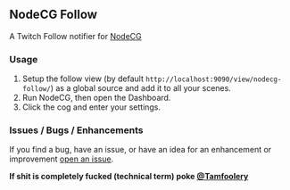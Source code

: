 ## NodeCG Follow
A Twitch Follow notifier for [NodeCG](https://github.com/nodecg/nodecg)

### Usage
1. Setup the follow view (by default `http://localhost:9090/view/nodecg-follow/`) as a global source and add it to all your scenes.
2. Run NodeCG, then open the Dashboard.
3. Click the cog and enter your settings.

### Issues / Bugs / Enhancements
If you find a bug, have an issue, or have an idea for an enhancement or improvement [open an issue](https://github.com/Tamfoolery/nodecg-follow/issues).

**If shit is completely fucked (technical term) poke [@Tamfoolery](https://twitter.com/home?status=Hey%20%40Tamfoolery,%20NodeCG%20Follow%20shit's%20fucked%20yo.)**